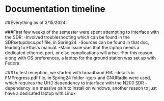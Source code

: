 # Documentation timeline
##Everything as of 3/15/2024:

###First few weeks of the semester were spent attempting to interface with the SDR:
-Involved troubleshooting which can be found in the SDRsetupdocs.pdf file, in Spring24.
-Sources can be found in that doc, leading to Ettus's manual.
-Main issue was that the laptop needs a dedicated ethernet port, or else complications will arise.
-For this reason, along with OS preferences, a laptop for the ground station was set up with Fedora.

###To test reception, we started with broadband FM:
-details in FMProgress.pdf file, in Spring24 folder
-gqrx and GNURadio were used, which requires the UHD dependency to interface with the N200 SDR
-dependency is a massive pain to install on windows, another reason to just have a dedicated laptop with Linux

